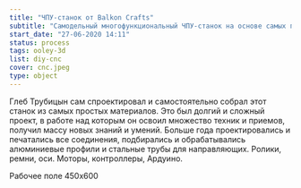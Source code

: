 ```yaml
---
title: "ЧПУ-станок от Balkon Crafts"
subtitle: "Самодельный многофункциональный ЧПУ-станок на основе самых простых и доступных компонентов."
start_date: "27-06-2020 14:11"
status: process
tags: ooley-3d
list: diy-cnc
cover: cnc.jpeg
type: object
---
```


Глеб Трубицын сам спроектировал и самостоятельно собрал этот станок из самых простых материалов. Это был долгий и сложный проект, в работе над которым он освоил множество техник и приемов, получил массу новых знаний и умений. Больше года проектировались и печатались все соединения, подбирались и обрабатывались алюминиевые профили и стальные трубы для направляющих. Ролики, ремни, оси. Моторы, контроллеры, Ардуино.

Рабочее поле 450х600

